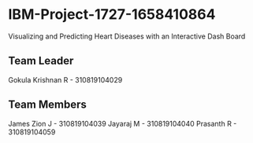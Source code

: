 # IBM-Project-1727-1658410864
Visualizing and Predicting Heart Diseases with an Interactive Dash Board

## Team Leader
Gokula Krishnan R - 310819104029 

## Team Members
James Zion J - 310819104039 
Jayaraj M - 310819104040
Prasanth R - 310819104059
